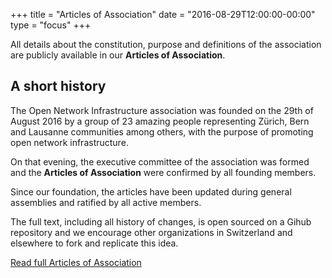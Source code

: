 +++
title = "Articles of Association"
date = "2016-08-29T12:00:00-00:00"
type = "focus"
+++

All details about the constitution, purpose and definitions of the association are publicly available in our **Articles of Association**.

<!--more-->

## A short history

The Open Network Infrastructure association was founded on the 29th of August 2016 by a group of 23 amazing people representing Zürich, Bern and Lausanne communities among others, with the purpose of promoting open network infrastructure.

On that evening, the executive committee of the association was formed and the **Articles of Association** were confirmed by all founding members.

Since our foundation, the articles have been updated during general assemblies and ratified by all active members.

The full text, including all history of changes, is open sourced on a Gihub repository and we encourage other organizations in Switzerland and elsewhere to fork and replicate this idea.

<a href="https://github.com/open-network-infrastructure/articles-of-association" class="btn btn-primary" target="_blank">Read full Articles of Association <i class="fa fa-external-link"></i></a>
